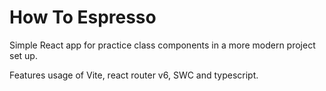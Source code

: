 # How To Espresso

Simple React app for practice class components in a more modern project set up.

Features usage of Vite, react router v6, SWC and typescript.
